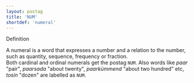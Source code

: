 ```yaml
---
layout: postag
title: 'NUM'
shortdef: 'numeral'
---
```

Definition

A numeral is a word that expresses a number and a relation to the number, such as quantity, sequence, frequency or fraction.<br/>
Both cardinal and ordinal numerals get the postag <code>NUM</code>. Also words like <i>paar</i> "pair", <i>paarsada</i> "about twenty", <i>paarkümmend</i> "about two hundred" etc, <i>tosin</i> "dozen" are labelled as <code>NUM</code>.
<!-- Interlanguage links updated So kvě 14 19:01:51 CEST 2022 -->
